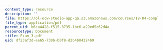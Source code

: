 ```yaml
---
content_type: resource
description: ''
file: https://ol-ocw-studio-app-qa.s3.amazonaws.com/courses/18-04-complex-variables-with-applications-fall-1999/df23af3dee65730bb0f8d2b4b04224b9_Exam_3.pdf
file_type: application/pdf
parent_uid: b6ca4428-f515-3735-1bc6-a29ed5c62d4a
resourcetype: Document
title: Exam_3.pdf
uid: df23af3d-ee65-730b-b0f8-d2b4b04224b9
---
```

